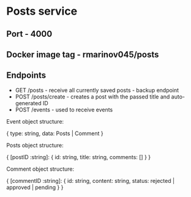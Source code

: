 # Posts service

## Port - 4000

## Docker image tag - rmarinov045/posts

## Endpoints
* GET /posts - receive all currently saved posts - backup endpoint
* POST /posts/create - creates a post with the passed title and auto-generated ID
* POST /events - used to receive events

Event object structure:

{
    type: string,
    data: Posts | Comment
}

Posts object structure:

{
    [postID :string]: {
        id: string,
        title: string,
        comments: []
    }
}

Comment object structure:

{
    [commentID :string]: {
        id: string,
        content: string,
        status: rejected | approved | pending
    }
}
